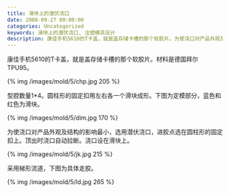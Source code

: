 ```yaml
---
title: 滑块上的潜伏浇口
date: 2008-09-27 00:00:00
categories: Uncategorized
keywords: 滑块上的潜伏浇口, 注塑模具设计
description: 康佳手机5610的T卡盖，就是盖存储卡槽的那个软胶片。为使浇口对产品外观及结构的影响最小，选用潜伏浇口，进胶点选在圆柱形的固定扣上。顶出时浇口自动拉断。浇口设在滑块上
---
```


康佳手机5610的T卡盖，就是盖存储卡槽的那个软胶片。材料是德国拜尔TPU95。

{% img /images/mold/5/chp.jpg 205 %}

型腔数量1\*4。圆柱形的固定扣用左右各一个滑块成形。下图为定模部分，蓝色和红色为滑块。

{% img /images/mold/5/dim.jpg 170 %}

为使浇口对产品外观及结构的影响最小，选用潜伏浇口，进胶点选在圆柱形的固定扣上。顶出时浇口自动拉断。浇口设在滑块上。

{% img /images/mold/5/jk.jpg 215 %}

采用梯形流道，下图为具体走胶。

{% img /images/mold/5/ld.jpg 265 %}
